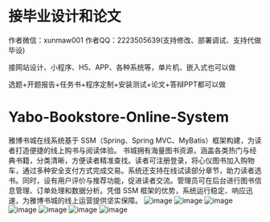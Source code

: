 # 接毕业设计和论文
作者微信：xunmaw001  作者QQ：2223505639(支持修改、部署调试、支持代做毕设)

接网站设计、小程序、H5、APP、各种系统等，单片机、嵌入式也可以做

选题+开题报告+任务书+程序定制+安装测试+论文+答辩PPT都可以做
# Yabo-Bookstore-Online-System
雅博书城在线系统基于 SSM（Spring、Spring MVC、MyBatis）框架构建，为读者打造便捷的线上购书与阅读体验。  书城拥有海量图书资源，涵盖各类热门与经典书籍，分类清晰，方便读者精准查找。读者可注册登录，将心仪图书加入购物车，通过多种安全支付方式完成交易。系统还支持在线试读部分章节，助力读者选书。同时，设有用户评价与推荐功能，促进读者交流。管理员可在后台进行图书信息管理、订单处理和数据分析。凭借 SSM 框架的优势，系统运行稳定、响应迅速，为雅博书城的线上运营提供坚实保障。 
![image](https://github.com/user-attachments/assets/06b40fa8-4673-4bcd-9c70-17ef52fd656c)
![image](https://github.com/user-attachments/assets/8f43a68a-6ca3-467b-b4da-cc3c786655ec)
![image](https://github.com/user-attachments/assets/3862f907-4cf9-4c93-878e-1f46c11ad95c)
![image](https://github.com/user-attachments/assets/8f43f668-6d2c-4f01-a715-ae325ead3360)
![image](https://github.com/user-attachments/assets/4c873e3b-eff7-42c5-a883-a9a2a0a8e887)
![image](https://github.com/user-attachments/assets/eef436b5-ef4b-4884-a85c-b77cb385f982)
![image](https://github.com/user-attachments/assets/8ed2c456-9be3-41c2-9d92-3584aa9dd13a)

